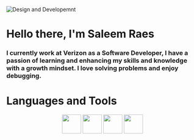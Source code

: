 ![Design and Developemnt](https://user-images.githubusercontent.com/76002896/165784161-492d6911-5ae4-4132-9724-1ed5e0e31ffc.jpg)
 
# Hello there, I'm Saleem Raes 
### I currently work at Verizon as a Software Developer, I have a passion of learning and enhancing my skills and knowledge with a growth mindset. I love solving problems and enjoy debugging.

# Languages and Tools  
<p align="center">
<img src="https://user-images.githubusercontent.com/76002896/170563331-c90a518f-28bc-4315-b5e7-4f51b814484a.png" height="50">   
<img src="https://user-images.githubusercontent.com/76002896/170564845-b15dc714-6af6-40a4-8501-e74d31f08419.png" height="50">
<img src="https://user-images.githubusercontent.com/76002896/170566558-5f0d78de-9c88-4594-9c20-3ccd923b3c86.png" height="50">
<img src="https://user-images.githubusercontent.com/76002896/170577346-7c1a4e80-2f7d-4d75-a908-fa0ed40efb4e.png" height="50">


